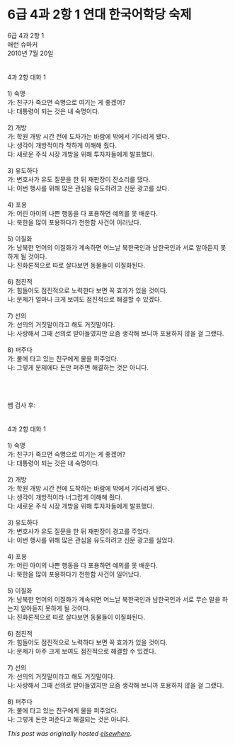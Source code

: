 # 6급 4과 2항 1 연대 한국어학당 숙제

<div>
<p>6급 4과 2항 1<br>애런 슈마커<br>2010년 7월 20일<br><br><br>4과 2항 대화 1<br><br>1) 숙명<br>가: 친구가 죽으면 숙명으로 여기는 게 좋겠어?<br>나: 대통령이 되는 것은 내 숙명이다.<br><br>2) 개방<br>가: 학원 개방 시간 전에 도차가는 바람에 밖에서 기다리게 됐다.<br>나: 생각이 개방적이라 착하게 이해해 줬다.<br>다: 새로운 주식 시장 개방을 위해 투자자들에게 발표했다.<br><br>3) 유도하다<br>가: 변호사가 유도 질문을 한 뒤 재판장이 잔소리를 댔다.<br>나: 이번 행사를 위해 많은 관심을 유도하려고 신문 광고를 샀다.<br><br>4) 포용<br>가: 어린 아이의 나쁜 행동을 다 포용하면 예의를 못 배운다.<br>나: 북한을 많이 포용하다가 천한함 사건이 이러났다.<br><br>5) 이질화<br>가: 남북한 언어의 이질화가 계속하면 어느날 북한국인과 남한국인과 서로 알아듣지 못하게 될 것이다.<br>나: 진화론적으로 따로 살다보면 동물들이 이질화된다.<br><br>6) 점진적<br>가: 힘들어도 점진적으로 노력한다 보면 꼭 효과가 있을 것이다.<br>나: 문제가 얼마나 크게 보여도 점진적으로 해결할 수 있겠다.<br><br>7) 선의<br>가: 선의의 거짓말이라고 해도 거짓말이다.<br>나: 사랑해서 그때 선의로 받아들였지만 요즘 생각해 보니까 포용하지 않을 걸 그랬다.<br><br>8) 퍼주다<br>가: 불에 타고 있는 친구에게 물을 퍼주었다.<br>나: 그렇게 문제에다 돈만 퍼주면 해결하는 것은 아니다.</p>
<div><br></div>
<div><br></div>
<div><br></div>
<div>쌤 검사 후:</div>
<div><br></div>
<div><br></div>
<div>4과 2항 대화 1<br><br>1) 숙명<br>가: 친구가 죽으면 숙명으로 여기는 게 좋겠어?<br>나: 대통령이 되는 것은 내 숙명이다.<br><br>2) 개방<br>가: 학원 개방 시간 전에 도착하는 바람에 밖에서 기다리게 됐다.<br>나: 생각이 개방적이라 너그럽게 이해해 줬다.<br>다: 새로운 주식 시장 개방을 위해 투자자들에게 발표했다.<br><br>3) 유도하다<br>가: 변호사가 유도 질문을 한 뒤 재판장이 경고를 주었다.<br>나: 이번 행사를 위해 많은 관심을 유도하려고 신문 광고를 실었다.<br><br>4) 포용<br>가: 어린 아이의 나쁜 행동을 다 포용하면 예의를 못 배운다.<br>나: 북한을 많이 포용하다가 천한함 사건이 일어났다.<br><br>5) 이질화<br>가: 남북한 언어의 이질화가 계속되면 어느날 북한국인과 남한국인과 서로 무슨 말을 하는지 알아듣지 못하게 될 것이다.<br>나: 진화론적으로 따로 살다보면 동물들이 이질화된다.<br><br>6) 점진적<br>가: 힘들어도 점진적으로 노력하다 보면 꼭 효과가 있을 것이다.<br>나: 문제가 아주 크게 보여도 점진적으로 해결할 수 있겠다.<br><br>7) 선의<br>가: 선의의 거짓말이라고 해도 거짓말이다.<br>나: 사랑해서 그때 선의로 받아들였지만 요즘 생각해 보니까 포용하지 않을 걸 그랬다.<br><br>8) 퍼주다<br>가: 불에 타고 있는 친구에게 물을 퍼주었다.<br>나: 그렇게 돈만 퍼준다고 해결되는 것은 아니다.</div>
</div>


*This post was originally hosted [elsewhere](http://planspace.blogspot.com/2010/07/6-4-2-1.html).*
